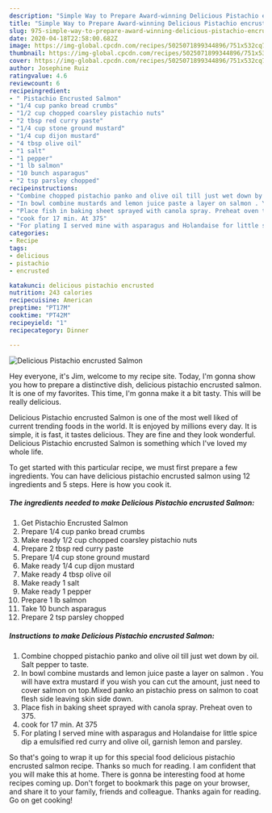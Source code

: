 ```yaml
---
description: "Simple Way to Prepare Award-winning Delicious Pistachio encrusted Salmon"
title: "Simple Way to Prepare Award-winning Delicious Pistachio encrusted Salmon"
slug: 975-simple-way-to-prepare-award-winning-delicious-pistachio-encrusted-salmon
date: 2020-04-18T22:58:00.682Z
image: https://img-global.cpcdn.com/recipes/5025071899344896/751x532cq70/delicious-pistachio-encrusted-salmon-recipe-main-photo.jpg
thumbnail: https://img-global.cpcdn.com/recipes/5025071899344896/751x532cq70/delicious-pistachio-encrusted-salmon-recipe-main-photo.jpg
cover: https://img-global.cpcdn.com/recipes/5025071899344896/751x532cq70/delicious-pistachio-encrusted-salmon-recipe-main-photo.jpg
author: Josephine Ruiz
ratingvalue: 4.6
reviewcount: 6
recipeingredient:
- " Pistachio Encrusted Salmon"
- "1/4 cup panko bread crumbs"
- "1/2 cup chopped coarsley pistachio nuts"
- "2 tbsp red curry paste"
- "1/4 cup stone ground mustard"
- "1/4 cup dijon mustard"
- "4 tbsp olive oil"
- "1 salt"
- "1 pepper"
- "1 lb salmon"
- "10 bunch asparagus"
- "2 tsp parsley chopped"
recipeinstructions:
- "Combine chopped pistachio panko and olive oil till just wet down by oil. Salt pepper to taste."
- "In bowl combine mustards and lemon juice paste a layer on salmon . You will have extra mustard if you wish you can cut the amount, just need to cover salmon on top.Mixed panko an pistachio press on salmon to coat flesh side leaving skin side down."
- "Place fish in baking sheet sprayed with canola spray. Preheat oven to 375."
- "cook for 17 min. At 375"
- "For plating I served mine with asparagus and Holandaise for little spice dip a emulsified red curry and olive oil, garnish lemon and parsley."
categories:
- Recipe
tags:
- delicious
- pistachio
- encrusted

katakunci: delicious pistachio encrusted 
nutrition: 243 calories
recipecuisine: American
preptime: "PT17M"
cooktime: "PT42M"
recipeyield: "1"
recipecategory: Dinner

---
```



![Delicious Pistachio encrusted Salmon](https://img-global.cpcdn.com/recipes/5025071899344896/751x532cq70/delicious-pistachio-encrusted-salmon-recipe-main-photo.jpg)

Hey everyone, it's Jim, welcome to my recipe site. Today, I'm gonna show you how to prepare a distinctive dish, delicious pistachio encrusted salmon. It is one of my favorites. This time, I'm gonna make it a bit tasty. This will be really delicious.

Delicious Pistachio encrusted Salmon is one of the most well liked of current trending foods in the world. It is enjoyed by millions every day. It is simple, it is fast, it tastes delicious. They are fine and they look wonderful. Delicious Pistachio encrusted Salmon is something which I've loved my whole life.




To get started with this particular recipe, we must first prepare a few ingredients. You can have delicious pistachio encrusted salmon using 12 ingredients and 5 steps. Here is how you cook it.

<!--inarticleads1-->

##### The ingredients needed to make Delicious Pistachio encrusted Salmon:

1. Get  Pistachio Encrusted Salmon
1. Prepare 1/4 cup panko bread crumbs
1. Make ready 1/2 cup chopped coarsley pistachio nuts
1. Prepare 2 tbsp red curry paste
1. Prepare 1/4 cup stone ground mustard
1. Make ready 1/4 cup dijon mustard
1. Make ready 4 tbsp olive oil
1. Make ready 1 salt
1. Make ready 1 pepper
1. Prepare 1 lb salmon
1. Take 10 bunch asparagus
1. Prepare 2 tsp parsley chopped




<!--inarticleads2-->

##### Instructions to make Delicious Pistachio encrusted Salmon:

1. Combine chopped pistachio panko and olive oil till just wet down by oil. Salt pepper to taste.
1. In bowl combine mustards and lemon juice paste a layer on salmon . You will have extra mustard if you wish you can cut the amount, just need to cover salmon on top.Mixed panko an pistachio press on salmon to coat flesh side leaving skin side down.
1. Place fish in baking sheet sprayed with canola spray. Preheat oven to 375.
1. cook for 17 min. At 375
1. For plating I served mine with asparagus and Holandaise for little spice dip a emulsified red curry and olive oil, garnish lemon and parsley.




So that's going to wrap it up for this special food delicious pistachio encrusted salmon recipe. Thanks so much for reading. I am confident that you will make this at home. There is gonna be interesting food at home recipes coming up. Don't forget to bookmark this page on your browser, and share it to your family, friends and colleague. Thanks again for reading. Go on get cooking!
